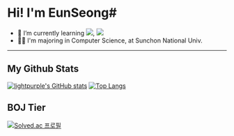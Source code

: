 # Hi! I'm EunSeong#
- 🌱 I’m currently learning <img src="https://img.shields.io/badge/-C-lightgray"/></a>, <img src="https://img.shields.io/badge/-Vim-lightgreen"/></a>
- 👨‍🎓 I'm majoring in Computer Science, at Sunchon National Univ.
<!--
<!--
**lightpurple/lightpurple** is a ✨ _special_ ✨ repository because its `README.md` (this file) appears on your GitHub profile.
Here are some ideas to get you started:

- 🔭 I’m currently working on ...
- 👯 I’m looking to collaborate on ...
- 🤔 I’m looking for help with ...
- 💬 Ask me about ...
- 📫 How to reach me: ...
- 😄 Pronouns: ...
- ⚡ Fun fact: ...
-->
----
## My Github Stats
[![lightpurple's GitHub stats](https://github-readme-stats.vercel.app/api?username=lightpurple)](https://github.com/lightpurple/github-readme-stats) [![Top Langs](https://github-readme-stats.vercel.app/api/top-langs/?username=lightpurple)](https://github.com/anuraghazra/github-readme-stats)

## BOJ Tier
[![Solved.ac
프로필](http://mazassumnida.wtf/api/v2/generate_badge?boj=dmstjd10)](https://solved.ac/dmstjd10)
